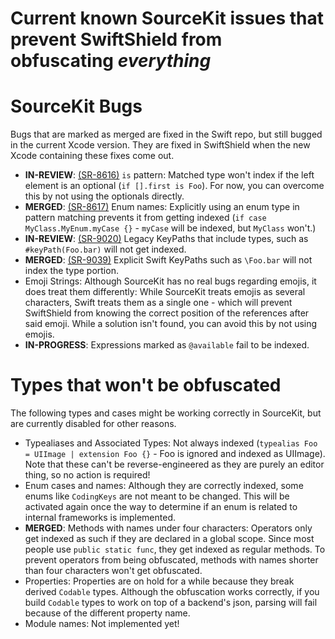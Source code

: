 # Current known SourceKit issues that prevent SwiftShield from obfuscating *everything*

# SourceKit Bugs

Bugs that are marked as merged are fixed in the Swift repo, but still bugged in the current Xcode version. They are fixed in SwiftShield when the new Xcode containing these fixes come out.

- **IN-REVIEW**: [(SR-8616)](https://bugs.swift.org/browse/SR-8616) `is` pattern: Matched type won't index if the left element is an optional (`if [].first is Foo`). For now, you can overcome this by not using the optionals directly.
- **MERGED**: [(SR-8617)](https://bugs.swift.org/browse/SR-8617) Enum names: Explicitly using an enum type in pattern matching prevents it from getting indexed (`if case MyClass.MyEnum.myCase {}` - `myCase` will be indexed, but `MyClass` won't.)
- **IN-REVIEW**: [(SR-9020)](https://bugs.swift.org/browse/SR-9020) Legacy KeyPaths that include types, such as `#keyPath(Foo.bar)` will not get indexed.
- **MERGED**: [(SR-9039)](https://bugs.swift.org/browse/SR-9039) Explicit Swift KeyPaths such as `\Foo.bar` will not index the type portion.
- Emoji Strings: Although SourceKit has no real bugs regarding emojis, it does treat them differently: While SourceKit treats emojis as several characters, Swift treats them as a single one - which will prevent SwiftShield from knowing the correct position of the references after said emoji. While a solution isn't found, you can avoid this by not using emojis.
- **IN-PROGRESS**: Expressions marked as `@available` fail to be indexed.

# Types that won't be obfuscated

The following types and cases might be working correctly in SourceKit, but are currently disabled for other reasons.

- Typealiases and Associated Types: Not always indexed (`typealias Foo = UIImage | extension Foo {}` - Foo is ignored and indexed as UIImage). Note that these can't be reverse-engineered as they are purely an editor thing, so no action is required!
- Enum cases and names: Although they are correctly indexed, some enums like `CodingKeys` are not meant to be changed. This will be activated again once the way to determine if an enum is related to internal frameworks is implemented.
- **MERGED**: Methods with names under four characters: Operators only get indexed as such if they are declared in a global scope. Since most people use `public static func`, they get indexed as regular methods. To prevent operators from being obfuscated, methods with names shorter than four characters won't get obfuscated.
- Properties: Properties are on hold for a while because they break derived `Codable` types. Although the obfuscation works correctly, if you build `Codable` types to work on top of a backend's json, parsing will fail because of the different property name.
- Module names: Not implemented yet!
